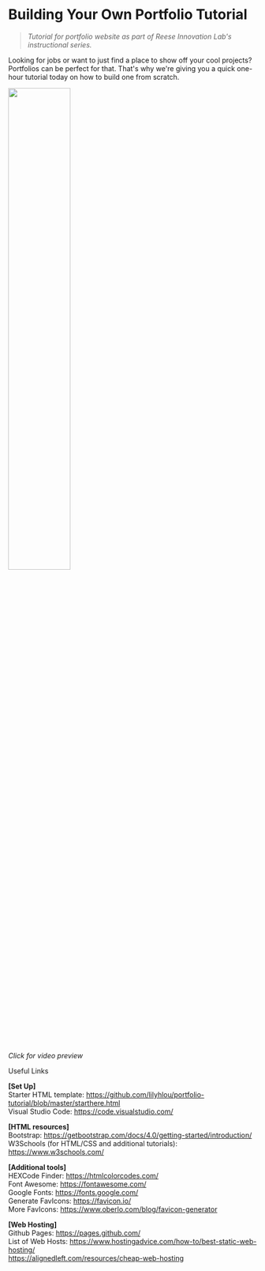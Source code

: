 # Building Your Own Portfolio Tutorial
>*Tutorial for portfolio website as part of Reese Innovation Lab's instructional series.*
  
    
Looking for jobs or want to just find a place to show off your cool projects? Portfolios can be perfect for that. That's why we're giving you a quick one-hour tutorial today on how to build one from scratch. 

[<img src="https://img.youtube.com/vi/KKjCCCasyE8/maxresdefault.jpg" width="50%">](https://youtu.be/KKjCCCasyE8)  
*Click for video preview*


Useful Links  

**[Set Up]**  
Starter HTML template: https://github.com/lilyhlou/portfolio-tutorial/blob/master/starthere.html  
Visual Studio Code: https://code.visualstudio.com/  

**[HTML resources]**   
Bootstrap: https://getbootstrap.com/docs/4.0/getting-started/introduction/  
W3Schools (for HTML/CSS and additional tutorials): https://www.w3schools.com/   

**[Additional tools]**  
HEXCode Finder: https://htmlcolorcodes.com/   
Font Awesome: https://fontawesome.com/  
Google Fonts: https://fonts.google.com/  
Generate FavIcons: https://favicon.io/  
More FavIcons: https://www.oberlo.com/blog/favicon-generator  

**[Web Hosting]**  
Github Pages: https://pages.github.com/  
List of Web Hosts: https://www.hostingadvice.com/how-to/best-static-web-hosting/  
https://alignedleft.com/resources/cheap-web-hosting

